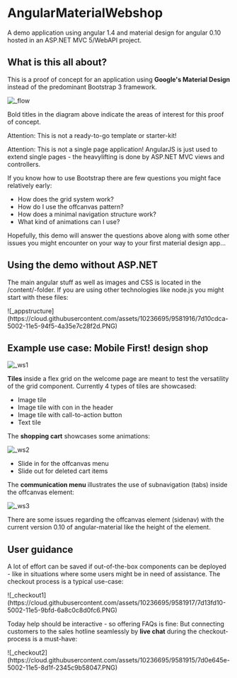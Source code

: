 # AngularMaterialWebshop
A demo application using angular 1.4 and material design for angular 0.10 hosted in an ASP.NET MVC 5/WebAPI project.

<h2>What is this all about?</h2>

<p>This is a proof of concept for an application using <strong>Google's Material Design</strong> instead of the predominant Bootstrap 3 framework.</p>

![_flow](https://cloud.githubusercontent.com/assets/10236695/9574176/86b796e4-4fc4-11e5-8301-0f21ed683d38.PNG)

<p>Bold titles in the diagram above indicate the areas of interest for this proof of concept.</p>

<p>Attention: This is not a ready-to-go template or starter-kit!</p>

<p>Attention: This is not a single page application! AngularJS is just used to extend single pages - the heavylifting is done by ASP.NET MVC views and controllers.

<p>
If you know how to use Bootstrap there are few questions you might face relatively early:
<ul>
<li>How does the grid system work?</li>
<li>How do I use the offcanvas pattern?</li>
<li>How does a minimal navigation structure work?</li>
<li>What kind of animations can I use?</li>
</ul>
</p>

<p>
Hopefully, this demo will answer the questions above along with some other issues you might encounter on your way to your first material design app...
</p>

<H2>Using the demo without ASP.NET</h2>

<p>
The main angular stuff as well as images and CSS is located in the /content/-folder. If you are using other technologies like node.js you might start with these files:
</p>
![_appstructure](https://cloud.githubusercontent.com/assets/10236695/9581916/7d10cdca-5002-11e5-94f5-4a35e7c28f2d.PNG)

<h2>Example use case: Mobile First! design shop</h2>

![_ws1](https://cloud.githubusercontent.com/assets/10236695/9558921/f0e45032-4deb-11e5-8ba6-0481dedaaf8b.JPG)

<p>
<strong>Tiles</strong> inside a flex grid on the welcome page are meant to test the versatility of the grid component. Currently 4 types of tiles are showcased:
<ul>
<li>Image tile</li>
<li>Image tile with con in the header</li>
<li>Image tile with call-to-action button</li>
<li>Text tile</li>
</ul>

<p>The <strong>shopping cart</strong> showcases some animations:</p>

![_ws2](https://cloud.githubusercontent.com/assets/10236695/9558992/b5faffb0-4dec-11e5-92e3-6662057bf722.JPG)

<p>
<ul>
<li>Slide in for the offcanvas menu</li>
<li>Slide out for deleted cart items</li>
</ul>
</p>

<p>The <strong>communication menu</strong> illustrates the use of subnavigation (tabs) inside the offcanvas element:</p>

![_ws3](https://cloud.githubusercontent.com/assets/10236695/9561053/e45d0bc0-4e35-11e5-8407-0b9df8b539bd.JPG)

<p>There are some issues regarding the offcanvas element (sidenav) with the current version 0.10 of angular-material like the height of the element.</p>

<h2>User guidance</h2>
<p>
A lot of effort can be saved if out-of-the-box components can be deployed - like in situations where some users might be in need of assistance. The checkout process is a typical use-case:
</p>
![_checkout1](https://cloud.githubusercontent.com/assets/10236695/9581917/7d13fd10-5002-11e5-9bfd-6a8c0c8d0fc6.PNG)
<p>
Today help should be interactive - so offering FAQs is fine: But connecting customers to the sales hotline seamlessly by <strong>live chat</strong> during the checkout-process is a must-have:
</p>
![_checkout2](https://cloud.githubusercontent.com/assets/10236695/9581915/7d0e645e-5002-11e5-8d1f-2345c9b58047.PNG)
